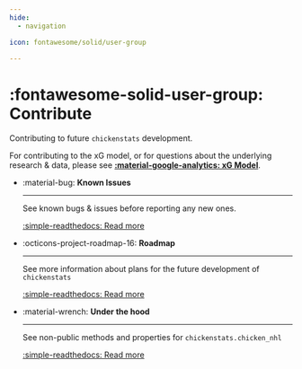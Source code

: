 ```yaml
---
hide:
  - navigation

icon: fontawesome/solid/user-group

---
```


# :fontawesome-solid-user-group: **Contribute**

Contributing to future `chickenstats` development. 

For contributing to the xG model, or for questions about the underlying research & data,
please see **[:material-google-analytics: xG Model](../xg_model/xg_model.md)**.

<div class="grid cards" markdown>

-   :material-bug: **Known Issues**

    ---

    See known bugs & issues before reporting any new ones.

    [:simple-readthedocs: Read more](known_issues.md)

-   :octicons-project-roadmap-16: **Roadmap**

    ---

    See more information about plans for the future development of `chickenstats`

    [:simple-readthedocs: Read more](roadmap.md)

-   :material-wrench: **Under the hood**

    ---

    See non-public methods and properties for `chickenstats.chicken_nhl`

    [:simple-readthedocs: Read more](chicken_nhl/non_public.md)

</div>

